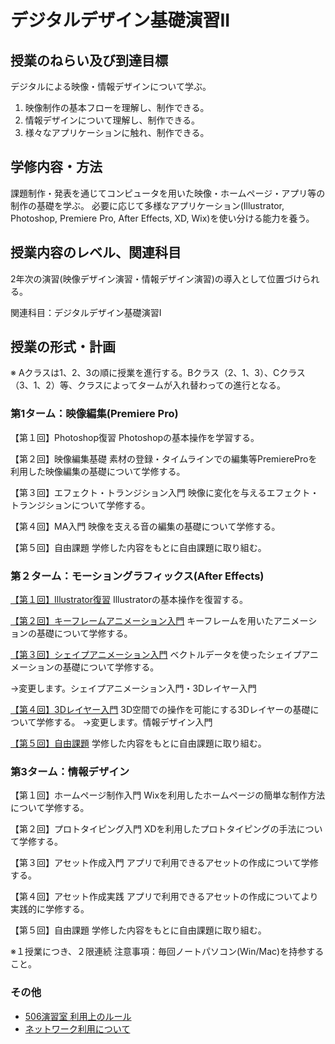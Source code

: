 #  デジタルデザイン基礎演習II

## 授業のねらい及び到達目標

デジタルによる映像・情報デザインについて学ぶ。

1. 映像制作の基本フローを理解し、制作できる。
2. 情報デザインについて理解し、制作できる。
3. 様々なアプリケーションに触れ、制作できる。

## 学修内容・方法	
課題制作・発表を通じてコンピュータを用いた映像・ホームページ・アプリ等の制作の基礎を学ぶ。
必要に応じて多様なアプリケーション(Illustrator, Photoshop, Premiere Pro, After Effects, XD, Wix)を使い分ける能力を養う。

## 授業内容のレベル、関連科目	
2年次の演習(映像デザイン演習・情報デザイン演習)の導入として位置づけられる。

関連科目：デジタルデザイン基礎演習I


## 授業の形式・計画	
※ Aクラスは1、2、3の順に授業を進行する。Bクラス（2、1、3）、Cクラス（3、1、2）等、クラスによってタームが入れ替わっての進行となる。


### 第1ターム：映像編集(Premiere Pro)
【第１回】Photoshop復習
Photoshopの基本操作を学習する。

【第２回】映像編集基礎
素材の登録・タイムラインでの編集等PremiereProを利用した映像編集の基礎について学修する。

【第３回】エフェクト・トランジション入門
映像に変化を与えるエフェクト・トランジションについて学修する。

【第４回】MA入門
映像を支える音の編集の基礎について学修する。

【第５回】自由課題
学修した内容をもとに自由課題に取り組む。


### 第２ターム：モーショングラフィックス(After Effects)
[【第１回】Illustrator復習](./dd2_01.md)
Illustratorの基本操作を復習する。

[【第２回】キーフレームアニメーション入門](./dd2_02.md)
キーフレームを用いたアニメーションの基礎について学修する。

[【第３回】シェイプアニメーション入門](./dd2_03.md)
ベクトルデータを使ったシェイプアニメーションの基礎について学修する。

->変更します。シェイプアニメーション入門・3Dレイヤー入門

[【第４回】3Dレイヤー入門](./dd2_04.md)
3D空間での操作を可能にする3Dレイヤーの基礎について学修する。
->変更します。情報デザイン入門

[【第５回】自由課題](./dd2_05.md)
学修した内容をもとに自由課題に取り組む。


### 第3ターム：情報デザイン
【第１回】ホームページ制作入門
Wixを利用したホームページの簡単な制作方法について学修する。

【第２回】プロトタイピング入門
XDを利用したプロトタイピングの手法について学修する。

【第３回】アセット作成入門
アプリで利用できるアセットの作成について学修する。

【第４回】アセット作成実践
アプリで利用できるアセットの作成についてより実践的に学修する。

【第５回】自由課題
学修した内容をもとに自由課題に取り組む。

※１授業につき、２限連続
注意事項：毎回ノートパソコン(Win/Mac)を持参すること。



### その他
- [506演習室 利用上のルール](dd2_506_caution.md)
- [ネットワーク利用について](dd2_about_network.md)

